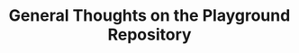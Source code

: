 ---
title: General Thoughts on the Playground Repository
layout: category
permalink: /playground-repo/
taxonomy: playground-repo
excerpt: >
  This category presents the overall structure of the playground repository.
  Most of it will be about Nix as development environments, Jekyll and GitHub.
header:
  teaser: /assets/images/halfling-in-playground.jpg
  overlay_image: /assets/images/halfling-in-playground.jpg
  overlay_filter: 0.4
  caption: Image generated by AI with prompt "Young Halfling having fun in a playground".
  actions:
    - label: "Go to the Code"
      url: https://github.com/clement-casse/playground/
author_profile: true
---